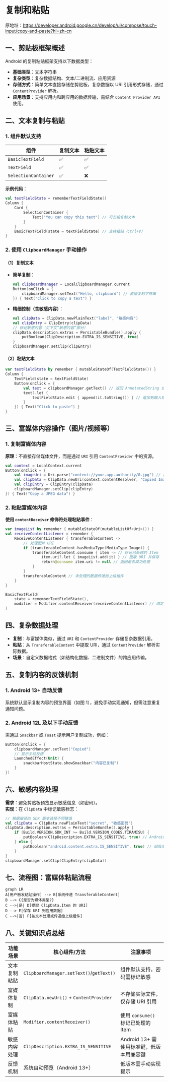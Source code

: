 
# 复制和粘贴

原地址：<https://developer.android.google.cn/develop/ui/compose/touch-input/copy-and-paste?hl=zh-cn>

## 一、剪贴板框架概述

Android 的复制粘贴框架支持以下数据类型：

- **基础类型**：文本字符串  
- **复杂类型**：复杂数据结构、文本/二进制流、应用资源  
- **存储方式**：简单文本直接存储在剪贴板，复杂数据以 URI 引用形式存储，通过 `ContentProvider` 解析。  
- **应用场景**：支持应用内和跨应用的数据传输，需结合 `Content Provider API` 使用。

## 二、文本复制与粘贴

### 1. 组件默认支持

| 组件            | 复制文本 | 粘贴文本 |
|-----------------|----------|----------|
| `BasicTextField`| ✅       | ✅       |
| `TextField`     | ✅       | ✅       |
| `SelectionContainer` | ✅     | ❌       |  

**示例代码**：  

```kotlin
val textFieldState = rememberTextFieldState()
Column {
    Card {
        SelectionContainer {
            Text("You can copy this text") // 可长按复制文本
        }
    }
    BasicTextField(state = textFieldState) // 支持粘贴（Ctrl+V）
}
```

### 2. 使用 `ClipboardManager` 手动操作

#### （1）复制文本

- **简单复制**：  

  ```kotlin
  val clipboardManager = LocalClipboardManager.current
  Button(onClick = {
      clipboardManager.setText("Hello, clipboard") // 直接复制字符串
  }) { Text("Click to copy a text") }
  ```

- **精细控制（含敏感内容）**：  

  ```kotlin
  val clipData = ClipData.newPlainText("label", "敏感内容")
  val clipEntry = ClipEntry(clipData)
  // 标记敏感内容（见下文“敏感内容”部分）
  clipData.description.extras = PersistableBundle().apply {
      putBoolean(ClipDescription.EXTRA_IS_SENSITIVE, true)
  }
  clipboardManager.setClip(clipEntry)
  ```

#### （2）粘贴文本

```kotlin
var textFieldState by remember { mutableStateOf(TextFieldState()) }
Column {
    TextField(state = textFieldState)
    Button(onClick = {
        val text = clipboardManager.getText() // 返回 AnnotatedString 或 null
        text?.let {
            textFieldState.edit { append(it.toString()) } // 追加到输入框
        }
    }) { Text("Click to paste") }
}
```

## 三、富媒体内容操作（图片/视频等）

### 1. 复制富媒体内容

**原理**：不直接存储媒体文件，而是通过 `URI` 引用 `ContentProvider` 中的资源。  

```kotlin
val context = LocalContext.current
Button(onClick = {
    val imageUri = Uri.parse("content://your.app.authority/0.jpg") // 图片 URI
    val clipData = ClipData.newUri(context.contentResolver, "Copied Image", imageUri)
    val clipEntry = ClipEntry(clipData)
    clipboardManager.setClip(clipEntry)
}) { Text("Copy a JPEG data") }
```

### 2. 粘贴富媒体内容

**使用 `contentReceiver` 修饰符处理粘贴事件**：  

```kotlin
var imageList by remember { mutableStateOf(mutableListOf<Uri>()) }
val receiveContentListener = remember {
    ReceiveContentListener { transferableContent ->
        // 处理图片 URI
        if (transferableContent.hasMediaType(MediaType.Image)) {
            transferableContent.consume { item -> // 标记已处理的 Item
                item.uri?.let { imageList.add(it) } // 提取 URI 并保存
                return@consume item.uri != null // 返回是否成功处理
            }
        }
        transferableContent // 未处理的数据传递给上级组件
    }
}

BasicTextField(
    state = rememberTextFieldState(),
    modifier = Modifier.contentReceiver(receiveContentListener) // 绑定粘贴监听器
)
```

## 四、复杂数据处理

- **复制**：与富媒体类似，通过 `URI` 和 `ContentProvider` 存储复杂数据引用。  
- **粘贴**：从 `TransferableContent` 中提取 URI，通过 `ContentProvider` 解析实际数据。  
- **场景**：自定义数据格式（如结构化数据、二进制文件）的跨应用传输。

## 五、复制内容的反馈机制

### 1. Android 13+ 自动反馈

系统默认显示复制内容的预览界面（如图 1），避免手动实现通知，但需注意重复通知问题。

### 2. Android 12L 及以下手动反馈

需通过 `Snackbar` 或 `Toast` 提示用户复制成功，例如：  

```kotlin
Button(onClick = {
    clipboardManager.setText("Copied")
    // 显示手动反馈
    LaunchedEffect(Unit) {
        snackbarHostState.showSnackbar("内容已复制")
    }
})
```

## 六、敏感内容处理

**需求**：避免剪贴板预览显示敏感信息（如密码）。  
**实现**：在 `ClipData` 中标记敏感标志：  

```kotlin
// 根据编译的 SDK 版本选择不同键值
val clipData = ClipData.newPlainText("secret", "敏感密码")
clipData.description.extras = PersistableBundle().apply {
    if (Build.VERSION.SDK_INT >= Build.VERSION_CODES.TIRAMISU) {
        putBoolean(ClipDescription.EXTRA_IS_SENSITIVE, true) // Android 13+ 标准键
    } else {
        putBoolean("android.content.extra.IS_SENSITIVE", true) // 旧版本兼容键
    }
}
clipboardManager.setClip(ClipEntry(clipData))
```

## 七、流程图：富媒体粘贴流程

```mermaid
graph LR
A[用户触发粘贴操作] --> B[系统传递 TransferableContent]
B --> C{是否为媒体类型?}
C -->|是| D[提取 ClipData.Item 的 URI]
D --> E[保存 URI 到应用数据]
C -->|否| F[按文本处理或传递给上级组件]
```

## 八、关键知识点总结

| 功能场景         | 核心组件/方法                          | 注意事项                                  |
|------------------|-----------------------------------------|-------------------------------------------|
| 文本复制粘贴     | `ClipboardManager.setText()`/`getText()` | 组件默认支持，密码需标记敏感              |
| 富媒体复制       | `ClipData.newUri()` + `ContentProvider` | 不存储实际文件，仅存储 URI 引用           |
| 富媒体粘贴       | `Modifier.contentReceiver()`            | 使用 `consume()` 标记已处理的 Item         |
| 敏感内容处理     | `ClipDescription.EXTRA_IS_SENSITIVE`     | Android 13+ 需使用标准键，低版本用兼容键 |
| 反馈机制         | 系统自动预览（Android 13+）            | 低版本需手动实现提示                      |

